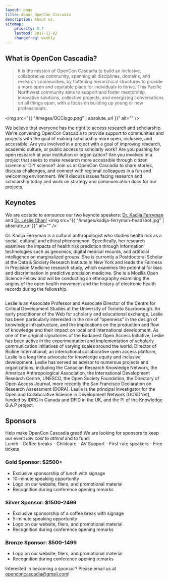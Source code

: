 ```yaml
---
layout: page
title: About OpenCon Cascadia
description: About us.
sitemap:
    priority: 0.7
    lastmod: 2017-11-02
    changefreq: weekly
---
```


## What is OpenCon Cascadia?

> It is the mission of OpenCon Cascadia to build an inclusive, collaborative community, spanning all disciplines, domains, and research communities, by flattening hierarchical structures to provide a more open and equitable place for individuals to thrive. This Pacific Northwest community aims to support and foster mentorship, innovative solutions, collective projects, and energizing conversations on all things open, with a focus on building up young or new professionals.

<span class="image left"><img src="{{ "/images/OCClogo.png" | absolute_url }}" alt="" /></span>

We believe that everyone has the right to access research and scholarship. We're convening OpenCon Cascadia to provide support to communities and projects with the goal of making scholarship more open, inclusive, and accessible. Are you involved in a project with a goal of improving research, academic culture, or public access to scholarly work? Are you pushing for open research at your institution or organization? Are you involved in a project that seeks to make research more accessible through citizen science or DIY science?
Join us at OpenCon Cascadia to share stories, discuss challenges, and connect with regional colleagues in a fun and welcoming environment. We'll discuss issues facing research and scholarship today and work on strategy and communication docs for our projects.

## Keynotes

We are ecstatic to announce our two keynote speakers:
[Dr. Kadija Ferryman](https://datasociety.net/people/ferryman-kadija/) and [Dr. Leslie Chan!](http://www.utsc.utoronto.ca/~chan/)
<span class="image left"><img src="{{ "/images/kadija-ferryman-headshot.jpg" | absolute_url }}" alt="" /></span>
<p>Dr. Kadija Ferryman is a cultural anthropologist who studies health risk as a social, cultural, and ethical phenomenon. Specifically, her research examines the impacts of health risk prediction through information technologies such as genomics, digital medical records, and artificial intelligence on marginalized groups. She is currently a Postdoctoral Scholar at the Data & Society Research Institute in New York and leads the Fairness in Precision Medicine research study, which examines the potential for bias and discrimination in predictive precision medicine. She is a Mozilla Open Science Fellow and will be conducting an ethnography examining the origins of the open health movement and the history of electronic health records during the fellowship.</p>
<span class="image left"><img src="{{ "/images/leslie-chan-headshot.png" | absolute_url }}" alt="" /></span>
<p>Leslie is an Associate Professor and Associate Director of the Centre for Critical Development Studies at the University of Toronto Scarborough. An early practitioner of the Web for scholarly and educational exchange, Leslie has been particularly interested in the role of “openness” in the design of knowledge infrastructure, and the implications on the production and flow of knowledge and their impact on local and international development. As one of the original signatories of the Budapest Open Access Initiative, Leslie has been active in the experimentation and implementation of scholarly communication initiatives of varying scales around the world. Director of Bioline International, an international collaborative open access platform, Leslie is a long time advocate for knowledge equity and inclusive development.  Leslie has served as advisor to numerous projects and organizations, including the Canadian Research Knowledge Network, the American Anthropological Association, the International Development Research Centre, UNESCO, the Open Society Foundation, the Directory of Open Access Journal, more recently the San Francisco Declaration on Research Assessment (DORA). Leslie is the principal investigator for the Open and Collaborative Science in Development Network (OCSDNet), funded by IDRC in Canada and DFID in the UK, and the PI of the Knowledge G.A.P project.</p>

## Sponsors

Help make OpenCon Cascadia great! We are looking for sponsors to keep our event *low cost to attend* and to fund:<br>
Lunch - Coffee breaks - Childcare - AV Support - First-rate speakers - Free tickets

### Gold Sponsor: $2500+
- Exclusive sponsorship of lunch with signage
- 10-minute speaking opportunity
- Logo on our website, fliers, and promotional material
- Recognition during conference opening remarks

### Silver Sponsor: $1500-2499
- Exclusive sponsorship of a coffee break with signage
- 5-minute speaking opportunity
- Logo on our website, fliers, and promotional material
- Recognition during conference opening remarks

### Bronze Sponsor: $500-1499
- Logo on our website, fliers, and promotional material
- Recognition during conference opening remarks

Interested in becoming a sponsor? Please email us at [openconcascadia@gmail.com](mailto:openconcascadia@gmail.com)!

